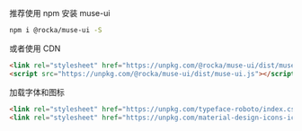 推荐使用 npm 安装 muse-ui

```bash
npm i @rocka/muse-ui -S
```

或者使用 CDN

```html
<link rel="stylesheet" href="https://unpkg.com/@rocka/muse-ui/dist/muse-ui.css">
<script src="https://unpkg.com/@rocka/muse-ui/dist/muse-ui.js"></script>
```

加载字体和图标

```html
<link rel="stylesheet" href="https://unpkg.com/typeface-roboto/index.css">
<link rel="stylesheet" href="https://unpkg.com/material-design-icons-iconfont@6/dist/material-design-icons-no-codepoints.min.css">
```

